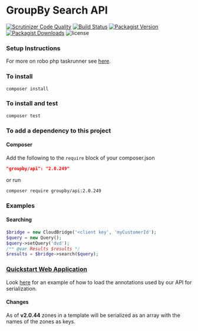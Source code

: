 GroupBy Search API
=======

[![Scrutinizer Code Quality](https://img.shields.io/scrutinizer/g/groupby/api-php.svg)](https://scrutinizer-ci.com/g/groupby/api-php/?branch=develop)
[![Build Status](https://img.shields.io/travis/groupby/api-php.svg)](https://travis-ci.org/groupby/api-php)
[![Packagist Version](https://img.shields.io/packagist/v/groupby/api.svg)](https://packagist.org/packages/groupby/api)
[![Packagist Downloads](https://img.shields.io/packagist/dt/groupby/api.svg)](https://packagist.org/packages/groupby/api)
![license](https://img.shields.io/github/license/groupby/api-php.svg)

### Setup Instructions

For more on robo php taskrunner see [here](http://robo.li).

### To install

    composer install

### To install and test

    composer test

### To add a dependency to this project

#### Composer
Add the following to the `require` block of your composer.json

```json
"groupby/api": "2.0.249"
```

or run

    composer require groupby/api:2.0.249

### Examples

#### Searching

```php
$bridge = new CloudBridge('<client key', 'myCustomerId');
$query = new Query();
$query->setQuery('dvd');
/** @var Results $results */
$results = $bridge->search($query);
```

### [Quickstart Web Application](https://github.com/groupby/quickstart-php)
Look [here]() for an example of how to load the annotations used by our API for serialization.

#### Changes

As of **v2.0.44** zones in a template will be serialized as an array with the names of the zones as keys.

